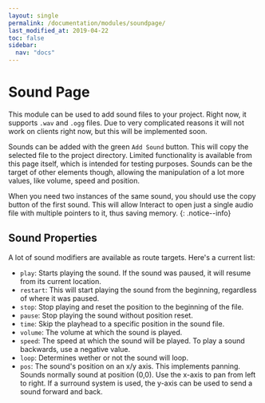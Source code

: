 ```yaml
---
layout: single
permalink: /documentation/modules/soundpage/
last_modified_at: 2019-04-22
toc: false
sidebar:
  nav: "docs"
---
```


# Sound Page
This module can be used to add sound files to your project. Right now, it supports `.wav` and `.ogg` files. Due to very complicated reasons it will not work on clients right now, but this will be implemented soon.

Sounds can be added with the green `Add Sound` button. This will copy the selected file to the project directory. Limited functionality is available from this page itself, which is intended for testing purposes. Sounds can be the target of other elements though, allowing the manipulation of a lot more values, like volume, speed and position.

When you need two instances of the same sound, you should use the copy button of the first sound. This will allow Interact to open just a single audio file with multiple pointers to it, thus saving memory.
{: .notice--info}

## Sound Properties
A lot of sound modifiers are available as route targets. Here's a current list:

- `play`: Starts playing the sound. If the sound was paused, it will resume from its current location.
- `restart`: This will start playing the sound from the beginning, regardless of where it was paused.
- `stop`: Stop playing and reset the position to the beginning of the file.
- `pause`: Stop playing the sound without position reset.
- `time`: Skip the playhead to a specific position in the sound file.
- `volume`: The volume at which the sound is played.
- `speed`: The speed at which the sound will be played. To play a sound backwards, use a negative value.
- `loop`: Determines wether or not the sound will loop.
- `pos`: The sound's position on an x/y axis. This implements panning. Sounds normally sound at position (0,0). Use the x-axis to pan from left to right. If a surround system is used, the y-axis can be used to send a sound forward and back.
